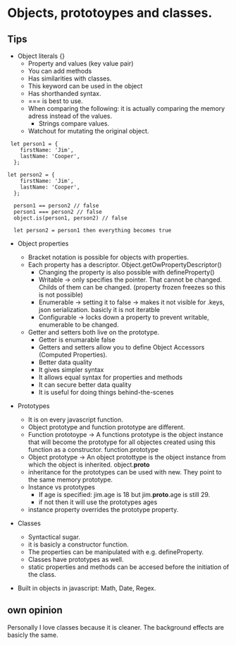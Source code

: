 # Objects, prototoypes and classes.

## Tips 
- Object literals {}
    - Property and values (key value pair)
    - You can add methods 
    - Has similarities with classes.
    - This keyword can be used in the object
    - Has shorthanded syntax.
    - === is best to use.
    - When comparing the following: it is actually comparing the memory adress instead of the values.
        - Strings compare values. 
    - Watchout for mutating the original object. 

```
 let person1 = {
    firstName: 'Jim',
    lastName: 'Cooper',
  };
  
let person2 = {
    firstName: 'Jim',
    lastName: 'Cooper',
  };

  person1 == person2 // false
  person1 === person2 // false
  object.is(person1, person2) // false

  let person2 = person1 then everything becomes true

```
- Object properties
    - Bracket notation is possible for objects with properties.
    - Each property has a descriptor. Object.getOwPropertyDescriptor()
        - Changing the property is also possible with defineProperty()
        - Writable -> only specifies the pointer. That cannot be changed. Childs of them can be changed. (property frozen freezes so this is not possible)
        - Enumerable -> setting it to false -> makes it not visible for .keys, json serialization. basicly it is not iteratble
        - Configurable -> locks down a property to prevent writable, enumerable to be changed.
    - Getter and setters both live on the prototype.
        - Getter is enumarable false
        - Getters and setters allow you to define Object Accessors (Computed Properties).
        - Better data quality
        - It gives simpler syntax
        - It allows equal syntax for properties and methods
        - It can secure better data quality
        - It is useful for doing things behind-the-scenes

- Prototypes
    - It is on every javascript function. 
    - Object prototype and function prototype are different. 
    - Function prototoype -> A functions prototype is the object instance that will become the prototype for all objectes created using this function as a constructor. function.prototype
    - Object prototype -> An object protottype is the object instance from which the object is inherited. object.__proto__
    - inheritance for the prototypes can be used with new. They point to the same memory prototype.
    - Instance vs prototypes
        - If age is specified: jim.age is 18 but jim.__proto__.age is still 29.
        - if not then it will use the prototypes ages
    - instance property overrides the prototype property.

- Classes
    - Syntactical sugar. 
    - it is basicly a constructor function. 
    - The properties can be manipulated with e.g. defineProperty.
    - Classes have prototypes as well. 
    - static properties and methods can be accesed before the initiation of the class.

- Built in objects in javascript: Math, Date, Regex.
## own opinion
Personally I love classes because it is cleaner. The background effects are basicly the same.